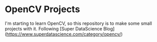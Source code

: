 # OpenCV Projects
I'm starting to learn OpenCV, so this repository is to make some small projects with it. Following [Super DataScience Blog] (https://www.superdatascience.com/category/opencv/)


